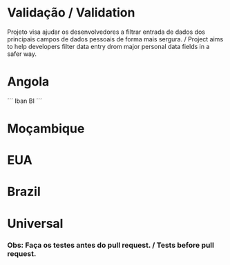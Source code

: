 # Validação / Validation

Projeto visa ajudar os desenvolvedores a filtrar entrada de dados dos principais campos de dados pessoais de forma mais sergura.
/
Project aims to help developers filter data entry drom major personal data fields in a safer way.


# Angola

´´´
Iban
BI
´´´

# Moçambique

# EUA

# Brazil

# Universal

### Obs: Faça os testes antes do pull request. / Tests before pull request.